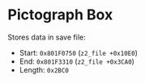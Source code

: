 Pictograph Box
==============

Stores data in save file:
- Start: `0x801F0750` (`z2_file +0x10E0`)
- End:   `0x801F3310` (`z2_file +0x3CA0`)
- Length: `0x2BC0`
